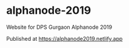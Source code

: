 # alphanode-2019
Website for DPS Gurgaon Alphanode 2019

Published at https://alphanode2019.netlify.app
